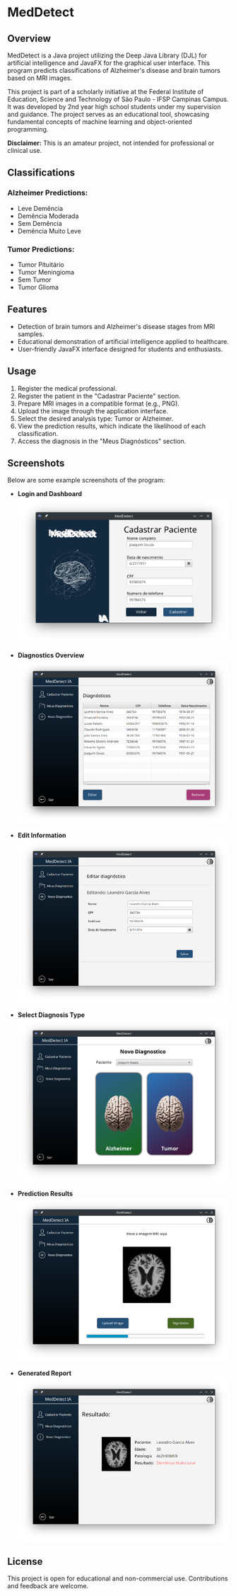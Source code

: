 # MedDetect

## Overview
MedDetect is a Java project utilizing the Deep Java Library (DJL) for artificial intelligence and JavaFX for the graphical user interface. This program predicts classifications of Alzheimer's disease and brain tumors based on MRI images. 

This project is part of a scholarly initiative at the Federal Institute of Education, Science and Technology of São Paulo - IFSP Campinas Campus. It was developed by 2nd year high school students under my supervision and guidance. The project serves as an educational tool, showcasing fundamental concepts of machine learning and object-oriented programming.

**Disclaimer:** This is an amateur project, not intended for professional or clinical use.

## Classifications
### Alzheimer Predictions:
- Leve Demência
- Demência Moderada
- Sem Demência
- Demência Muito Leve

### Tumor Predictions:
- Tumor Pituitário
- Tumor Meningioma
- Sem Tumor
- Tumor Glioma

## Features
- Detection of brain tumors and Alzheimer's disease stages from MRI samples.
- Educational demonstration of artificial intelligence applied to healthcare.
- User-friendly JavaFX interface designed for students and enthusiasts.

## Usage
1. Register the medical professional.
2. Register the patient in the "Cadastrar Paciente" section.
3. Prepare MRI images in a compatible format (e.g., PNG).
4. Upload the image through the application interface.
5. Select the desired analysis type: Tumor or Alzheimer.
6. View the prediction results, which indicate the likelihood of each classification.
7. Access the diagnosis in the "Meus Diagnósticos" section.

## Screenshots
Below are some example screenshots of the program:

- **Login and Dashboard**  
  ![Login](meddetect_readme/cadpad.png)

- **Diagnostics Overview**  
  ![Diagnostics](meddetect_readme/diagnosticos.png)

- **Edit Information**  
  ![Edit](meddetect_readme/editar.png)

- **Select Diagnosis Type**  
  ![Diagnosis Type](meddetect_readme/tipoDiagnostico.png)

- **Prediction Results**  
  ![Results](meddetect_readme/result.png)

- **Generated Report**  
  ![Report](meddetect_readme/relatorio.png)

## License
This project is open for educational and non-commercial use. Contributions and feedback are welcome.
